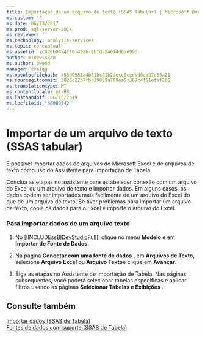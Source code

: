 ```yaml
---
title: Importação de um arquivo de texto (SSAS Tabular) | Microsoft Docs
ms.custom: ''
ms.date: 06/13/2017
ms.prod: sql-server-2014
ms.reviewer: ''
ms.technology: analysis-services
ms.topic: conceptual
ms.assetid: 7c426b04-4ff6-49ab-8bfd-54074d6ae99d
author: minewiskan
ms.author: owend
manager: craigg
ms.openlocfilehash: 455d0981a4b81bc81b2dece8cedbd6ea07e66a21
ms.sourcegitcommit: 3026c22b7fba19059a769ea5f367c4f51efaf286
ms.translationtype: MT
ms.contentlocale: pt-BR
ms.lasthandoff: 06/15/2019
ms.locfileid: "66080542"
---
```

# <a name="import-from-a-text-file-ssas-tabular"></a>Importar de um arquivo de texto (SSAS tabular)
  É possível importar dados de arquivos do Microsoft Excel e de arquivos de texto como uso do Assistente para Importação de Tabela.  
  
 Conclua as etapas no assistente para estabelecer conexão com um arquivo do Excel ou um arquivo de texto e importar dados. Em alguns casos, os dados podem ser importados mais facilmente de um arquivo do Excel do que de um arquivo de texto. Se tiver problemas para importar um arquivo de texto, copie os dados para o Excel e importe o arquivo do Excel.  
  
### <a name="to-import-data-from-a-text-file"></a>Para importar dados de um arquivo texto  
  
1.  No [!INCLUDE[ssBIDevStudioFull](../includes/ssbidevstudiofull-md.md)], clique no menu **Modelo** e em **Importar de Fonte de Dados**.  
  
2.  Na página **Conectar com uma fonte de dados** , em **Arquivos de Texto**, selecione **Arquivo Excel** ou **Arquivo Texto**e clique em **Avançar**.  
  
3.  Siga as etapas no Assistente de Importação de Tabela. Nas páginas subsequentes, você poderá selecionar tabelas específicas e aplicar filtros usando as páginas **Selecionar Tabelas e Exibições** .  
  
## <a name="see-also"></a>Consulte também  
 [Importar dados &#40;SSAS de Tabela&#41;](import-data-ssas-tabular.md)   
 [Fontes de dados com suporte &#40;SSAS de Tabela&#41;](tabular-models/data-sources-supported-ssas-tabular.md)  
  
  
